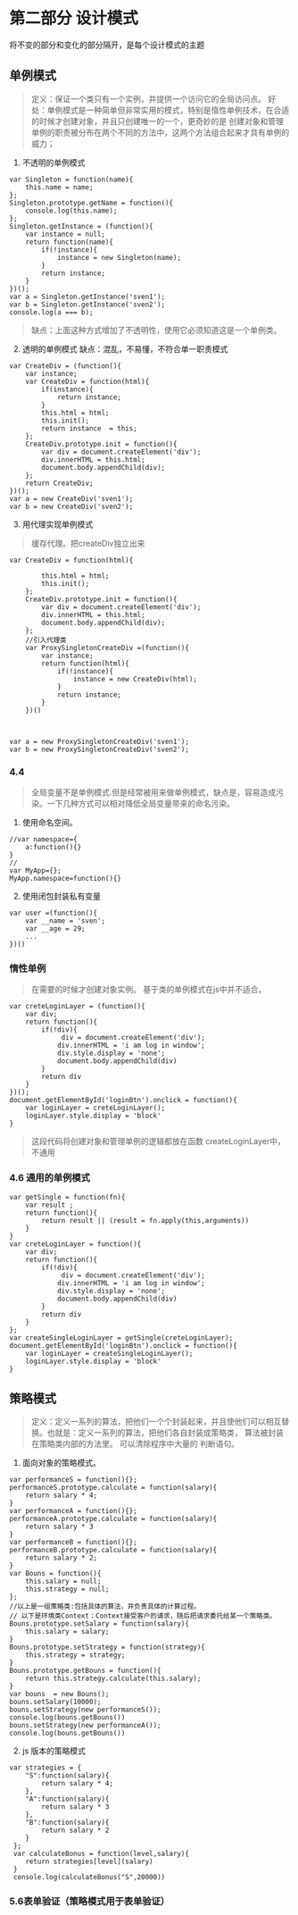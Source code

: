 # 第二部分 设计模式
将不变的部分和变化的部分隔开，是每个设计模式的主题
## 单例模式
> 定义：保证一个类只有一个实例，并提供一个访问它的全局访问点。
好处：单例模式是一种简单但非常实用的模式，特别是惰性单例技术，在合适的时候才创建对象，并且只创建唯一的一个，更奇妙的是
创建对象和管理单例的职责被分布在两个不同的方法中，这两个方法组合起来才具有单例的威力；
1. 不透明的单例模式
```
var Singleton = function(name){
	this.name = name;
};
Singleton.prototype.getName = function(){
	console.log(this.name);
};
Singleton.getInstance = (function(){
	var instance = null;
	return function(name){
		if(!instance){
			instance = new Singleton(name);
		}
		return instance;
	}
})();
var a = Singleton.getInstance('sven1');
var b = Singleton.getInstance('sven2');
console.log(a === b);
```
> 缺点：上面这种方式增加了不透明性，使用它必须知道这是一个单例类。
2. 透明的单例模式
缺点：混乱，不易懂，不符合单一职责模式

```
var CreateDiv = (function(){
	var instance;
	var CreateDiv = function(html){
		if(instance){
			return instance;
		}
		this.html = html;
		this.init();
		return instance  = this;
	};
	CreateDiv.prototype.init = function(){
		var div = document.createElement('div');
		div.innerHTML = this.html;
		document.body.appendChild(div);
	};
	return CreateDiv;
})();
var a = new CreateDiv('sven1');
var b = new CreateDiv('sven2');

```
3. 用代理实现单例模式
> 缓存代理。把createDiv独立出来

```
var CreateDiv = function(html){
		
		this.html = html;
		this.init();
	};
	CreateDiv.prototype.init = function(){
		var div = document.createElement('div');
		div.innerHTML = this.html;
		document.body.appendChild(div);
	};
	//引入代理类
	var ProxySingletonCreateDiv =(function(){
		var instance;
		return function(html){
			if(!instance){
				instance = new CreateDiv(html);
			}
			return instance;
		}
	})()



var a = new ProxySingletonCreateDiv('sven1');
var b = new ProxySingletonCreateDiv('sven2');
```
### 4.4 
> 全局变量不是单例模式.但是经常被用来做单例模式，缺点是，容易造成污染。一下几种方式可以相对降低全局变量带来的命名污染。
1. 使用命名空间。

```
//var namespace={
    a:function(){}
}
//
var MyApp={};
MyApp.namespace=function(){}
```
2. 使用闭包封装私有变量

```
var user =(function(){
    var __name = 'sven';
    var __age = 29;
    ...
})()
```
### 惰性单例
>  在需要的时候才创建对象实例。
基于类的单例模式在js中并不适合。

```
var creteLoginLayer = (function(){
	var div;
	return function(){
		if(!div){
			 div = document.createElement('div');
			div.innerHTML = 'i am log in window';
			div.style.display = 'none';
			document.body.appendChild(div)
		}
		return div
	}
})();
document.getElementById('loginBtn').onclick = function(){
	var loginLayer = creteLoginLayer();
	loginLayer.style.display = 'block'
}

```
> 这段代码将创建对象和管理单例的逻辑都放在函数 createLoginLayer中，不通用
### 4.6 通用的单例模式

```
var getSingle = function(fn){
	var result ;
	return function(){
		return result || (result = fn.apply(this,arguments))
	}
}
var creteLoginLayer = function(){
	var div;
	return function(){
		if(!div){
			 div = document.createElement('div');
			div.innerHTML = 'i am log in window';
			div.style.display = 'none';
			document.body.appendChild(div)
		}
		return div
	}
};
var createSingleLoginLayer = getSingle(creteLoginLayer);
document.getElementById('loginBtn').onclick = function(){
	var loginLayer = createSingleLoginLayer();
	loginLayer.style.display = 'block'
}
```
## 策略模式
> 定义：定义一系列的算法，把他们一个个封装起来，并且使他们可以相互替换。也就是：定义一系列的算法，把他们各自封装成策略类，
算法被封装在策略类内部的方法里。
可以清除程序中大量的 判断语句。

1. 面向对象的策略模式。
```
var performanceS = function(){};
performanceS.prototype.calculate = function(salary){
	return salary * 4;
}
var performanceA = function(){};
performanceA.prototype.calculate = function(salary){
	return salary * 3
}
var performanceB = function(){};
performanceB.prototype.calculate = function(salary){
	return salary * 2;
}
var Bouns = function(){
	this.salary = null;
	this.strategy = null;
};
//以上是一组策略类:包括具体的算法，并负责具体的计算过程。
// 以下是环境类Context：Context接受客户的请求，随后把请求委托给某一个策略类。
Bouns.prototype.setSalary = function(salary){
	this.salary = salary;
}
Bouns.prototype.setStrategy = function(strategy){
	this.strategy = strategy;
}
Bouns.prototype.getBouns = function(){
	return this.strategy.calculate(this.salary);
}
var bouns  = new Bouns();
bouns.setSalary(10000);
bouns.setStrategy(new performanceS());
console.log(bouns.getBouns())
bouns.setStrategy(new performanceA());
console.log(bouns.getBouns())
```
2. js 版本的策略模式

```
var strategies = {
 	"S":function(salary){
 		return salary * 4;
 	},
 	"A":function(salary){
 		return salary * 3
 	},
 	"B":function(salary){
 		return salary * 2
 	}
 };
 var calculateBonus = function(level,salary){
 	return strategies[level](salary)
 }
 console.log(calculateBonus("S",20000))
```
### 5.6表单验证（策略模式用于表单验证）




